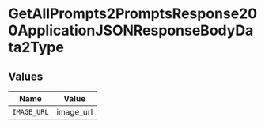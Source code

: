 # GetAllPrompts2PromptsResponse200ApplicationJSONResponseBodyData2Type


## Values

| Name        | Value       |
| ----------- | ----------- |
| `IMAGE_URL` | image_url   |